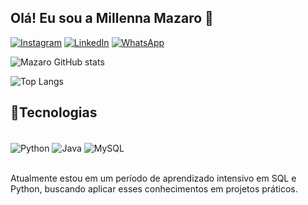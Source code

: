 ## Olá! Eu sou a Millenna Mazaro 👋

[![Instagram](https://img.shields.io/badge/Instagram-E4405F?style=for-the-badge&logo=instagram&logoColor=white)](https://www.instagram.com/mazarando?igsh=Y3BsbTZ2cjJ6NmFj&utm_source=qr)
[![LinkedIn](https://img.shields.io/badge/LinkedIn-0077B5?style=for-the-badge&logo=linkedin&logoColor=white)](https://www.linkedin.com/in/mmazaro/)
[![WhatsApp](https://img.shields.io/badge/WhatsApp-25D366?style=for-the-badge&logo=whatsapp&logoColor=white)](https://www.wa.me/5551981539818)


![Mazaro GitHub stats](https://github-readme-stats.vercel.app/api?username=mazarando&show_icons=true&theme=synthwave)

![Top Langs](https://github-readme-stats.vercel.app/api/top-langs/?username=mazarando&layout=compact)

## 🚀Tecnologias

<div style="display: inline_block"><br/>
  <img  align="center" alt="Python" src="https://img.shields.io/badge/Python-3776AB?style=for-the-badge&logo=python&logoColor=white" />
  <img  align="center" alt="Java" src="https://img.shields.io/badge/Java-ED8B00?style=for-the-badge&logo=openjdk&logoColor=white" />
  <img  align="center" alt="MySQL" src="https://img.shields.io/badge/MySQL-00000F?style=for-the-badge&logo=mysql&logoColor=white" /> 
</div><br/>

Atualmente estou em um período de aprendizado intensivo em SQL e Python, buscando aplicar esses conhecimentos em projetos práticos.
